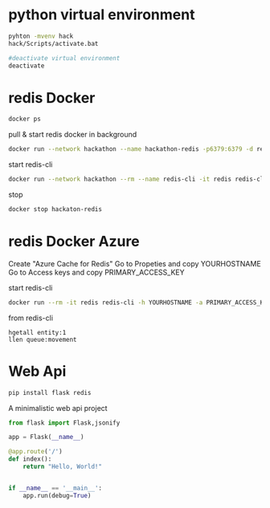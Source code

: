# python virtual environment
```bash
pyhton -mvenv hack
hack/Scripts/activate.bat
```

```bash
#deactivate virtual environment
deactivate
```


# redis Docker
```bash
docker ps
```
pull & start redis docker in background
```bash
docker run --network hackathon --name hackathon-redis -p6379:6379 -d redis
```
start redis-cli
```bash
docker run --network hackathon --rm --name redis-cli -it redis redis-cli -h hackathon-redis
```
stop
```bash
docker stop hackaton-redis

```

# redis Docker Azure
Create "Azure Cache for Redis"
Go to Propeties and copy YOURHOSTNAME
Go to Access keys and copy PRIMARY_ACCESS_KEY

start redis-cli
```bash
docker run --rm -it redis redis-cli -h YOURHOSTNAME -a PRIMARY_ACCESS_KEY
```

from redis-cli
```
hgetall entity:1
llen queue:movement
```

# Web Api
```bash
pip install flask redis
```
A minimalistic web api project
```python
from flask import Flask,jsonify

app = Flask(__name__)

@app.route('/')
def index():
    return "Hello, World!"


if __name__ == '__main__':
    app.run(debug=True)
```
